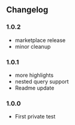 ## Changelog

### 1.0.2
- marketplace release
- minor cleanup

### 1.0.1
- more highlights
- nested query support
- Readme update

### 1.0.0

- First private test
